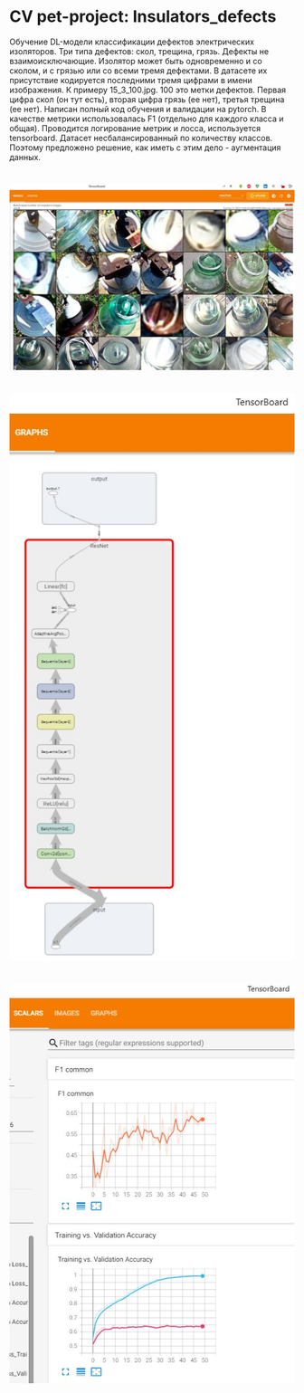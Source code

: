 # CV pet-project: Insulators_defects

Обучение DL-модели классификации дефектов электрических изоляторов.
Три типа дефектов: скол, трещина, грязь. Дефекты не взаимоисключающие. Изолятор может быть одновременно и со сколом, и с грязью или со всеми тремя дефектами.
В датасете их присутствие кодируется последними тремя цифрами в имени изображения. К примеру 15_3_100.jpg. 100 это метки дефектов. Первая цифра скол (он тут есть), вторая цифра грязь (ее нет), третья трещина (ее нет).
Написан полный код обучения и валидации на pytorch. В качестве метрики использовалась F1 (отдельно для каждого класса и общая). Проводится логирование метрик и лосса, используется tensorboard.
Датасет несбалансированный по количеству классов. Поэтому предложено решение, как иметь с этим дело - аугментация данных. 

#

<img align='center' src="https://github.com/rectorkipa/CV-Insulators_defects/blob/main/scrn1_images.JPG" width="640">

#

<img align='center' src="https://github.com/rectorkipa/CV-Insulators_defects/blob/main/scrn2_model.JPG" width="640">

#

<img align='center' src="https://github.com/rectorkipa/CV-Insulators_defects/blob/main/scrn3_scalars.JPG" width="640">
